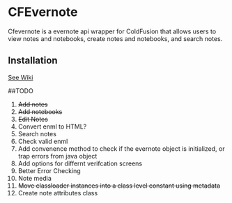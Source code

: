 # CFEvernote

Cfevernote is a evernote api wrapper for ColdFusion that allows users to view notes and notebooks, create notes and notebooks, and search notes. 

## Installation
[See Wiki](https://github.com/bittersweetryan/cfevernote/wiki)

##TODO
1. ~~Add notes~~
2. ~~Add notebooks~~
3. ~~Edit Notes~~
4. Convert enml to HTML?
5. Search notes
6. Check valid enml
7. Add convenence method to check if the evernote object is initialized, or trap errors from java object
8. Add options for differnt verifcation screens
9. Better Error Checking
10. Note media   
11. ~~Move classloader instances into a class level constant using metadata~~
12. Create note attributes class	